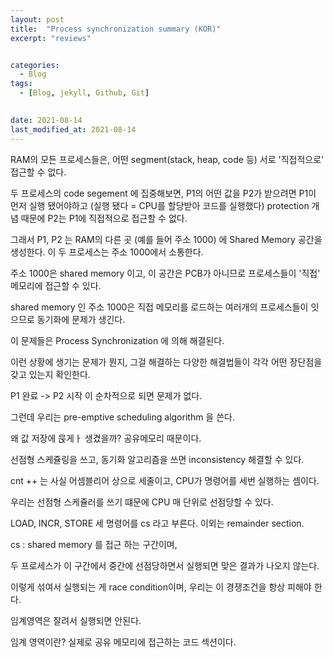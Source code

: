 ```yaml
---
layout: post
title:  "Process synchronization summary (KOR)"
excerpt: "reviews"


categories:
  - Blog
tags:
  - [Blog, jekyll, Github, Git]

 
date: 2021-08-14
last_modified_at: 2021-08-14
---
```


RAM의 모든 프로세스들은, 어떤 segment(stack, heap, code 등) 서로 '직접적으로' 접근할 수 없다.

두 프로세스의 code segement 에 집중해보면, P1의 어떤 값을 P2가 받으려면 
P1이 먼저 실행 됐어야하고 (실행 됐다 = CPU를 할당받아 코드를 실행했다)
protection 개념 때문에 P2는 P1에 직접적으로 접근할 수 없다.

그래서 P1, P2 는 RAM의 다른 곳 (예를 들어 주소 1000) 에 Shared Memory 공간을 생성한다.
이 두 프로세스는 주소 1000에서 소통한다.

주소 1000은 shared memory 이고, 이 공간은 PCB가 아니므로 프로세스들이 '직접' 메모리에 접근할 수 있다.

shared memory 인 주소 1000은 직접 메모리를 로드하는 여러개의 프로세스들이 잇으므로 동기화에 문제가 생긴다.

이 문제들은 Process Synchronization 에 의해 해결된다.

이런 상황에 생기는 문제가 뭔지, 그걸 해결하는 다양한 해결법들이 각각 어떤 장단점을 갖고 있는지 확인한다.

P1 완료 -> P2 시작 이 순차적으로 되면 문제가 없다.


그런데 우리는 pre-emptive scheduling algorithm 을 쓴다.


왜 값 저장에 묹게ㅏ 생겼을까?
공유메모리 때문이다.

선점형 스케쥴링을 쓰고, 동기화 알고리즘을 쓰면 inconsistency 해결할 수 있다.

cnt ++ 는 사실 어셈블리어 상으로 세줄이고, CPU가 명령어를 세번 실행하는 셈이다.

우리는 선점형 스케쥴러를 쓰기 떄문에 CPU 매 단위로 선점당할 수 있다. 

LOAD, INCR, STORE 세 명령어를 cs 라고 부른다. 이외는 remainder section.

cs : shared memory 를 접근 하는 구간이며, 

두 프로세스가 이 구간에서 중간에 선점당하면서 실행되면 맞은 결과가 나오지 않는다.

이렇게 섞여서 실행되는 게 race condition이며, 우리는 이 경쟁조건을 항상 피해야 한다.

임계영역은 잘려서 실행되면 안된다.

임계 영역이란? 실제로 공유 메모리에 접근하는 코드 섹션이다.